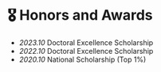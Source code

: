 # 🎖 Honors and Awards
- *2023.10* Doctoral Excellence Scholarship
- *2022.10* Doctoral Excellence Scholarship
- *2020.10* National Scholarship (Top 1%)